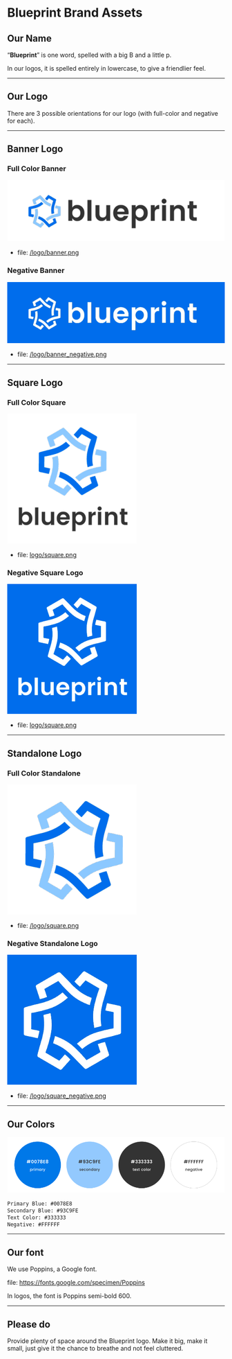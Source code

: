 # Blueprint Brand Assets

## Our Name
“**Blueprint**” is one word, spelled with a big B and a little p.

In our logos, it is spelled entirely in lowercase, to give a friendlier feel.

---

## Our Logo
There are 3 possible orientations for our logo (with full-color and negative for each).

---

## Banner Logo
### Full Color Banner
![](img/img_banner.png)
* file: [/logo/banner.png](/logo/banner.png)

### Negative Banner
![](img/img_banner_neg.png)
* file: [/logo/banner_negative.png](/logo/banner_negative.png)
  
---

## Square Logo
### Full Color Square
![](img/img_square.png)
* file: [logo/square.png](logo/square.png)

### Negative Square Logo
![](img/img_square_neg.png)
* file: [logo/square.png](logo/square.png)

---

## Standalone Logo
### Full Color Standalone
![](img/img_logo.png)
* file: [/logo/square.png](/logo/square.png)

### Negative Standalone Logo
![](img/img_logo_neg.png)
* file: [/logo/square_negative.png](/logo/square_negative.png)

---
## Our Colors
![](img/img_colors.png)
```
Primary Blue: #0078E8
Secondary Blue: #93C9FE
Text Color: #333333
Negative: #FFFFFF
```

---

## Our font
We use Poppins, a Google font.

file: https://fonts.google.com/specimen/Poppins

In logos, the font is Poppins semi-bold 600.

---

## Please do
Provide plenty of space around the Blueprint logo. Make it big, make it small, just give it the chance to breathe and not feel cluttered.